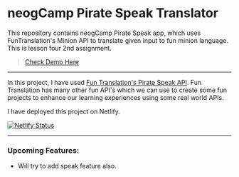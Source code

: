 # neogCamp Pirate Speak Translator

This repository contains neogCamp Pirate Speak app, which uses FunTranslation's Minion API to translate given input to fun minion language. This is lesson four 2nd assignment.

> [Check Demo Here](https://neogcamp-piratespeak-app.netlify.app)

---

In this project, I have used [Fun Translation's Pirate Speak API](https://funtranslations.com). Fun Translation has many other fun API's which we can use to create some fun projects to enhance our learning experiences using some real world APIs.

I have deployed this project on Netlify.

[![Netlify Status](https://api.netlify.com/api/v1/badges/253b1646-4fce-49ca-ba04-d04b644cccd1/deploy-status)](https://app.netlify.com/sites/neogcamp-piratespeak-app/deploys)

---

### Upcoming Features:

- Will try to add speak feature also.
